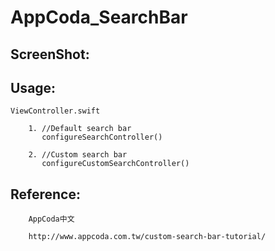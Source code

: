 # AppCoda_SearchBar

ScreenShot:
-----------



Usage:
----------

    ViewController.swift 

        1. //Default search bar
           configureSearchController()
        
        2. //Custom search bar
           configureCustomSearchController()

Reference:
---------- 
        AppCoda中文
  
        http://www.appcoda.com.tw/custom-search-bar-tutorial/
